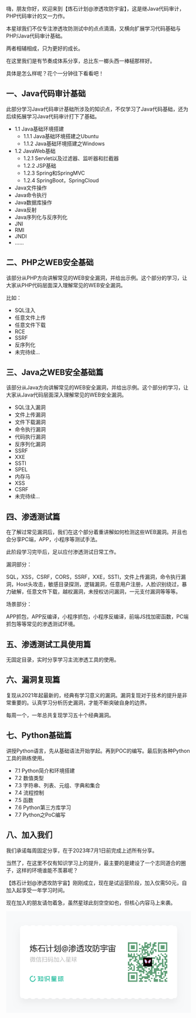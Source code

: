 嗨，朋友你好，欢迎来到【炼石计划@渗透攻防宇宙】，这是继Java代码审计，PHP代码审计的又一力作。

本星球我们不仅专注渗透攻防测试中的点点滴滴，又横向扩展学习代码基础与PHP/Java代码审计基础。

两者相辅相成，只为更好的成长。



在这里我们是有节奏成体系分享，总比东一榔头西一棒槌那样好。

具体是怎么样呢？花个一分钟往下看看吧！



## 一、Java代码审计基础

此部分学习Java代码审计基础所涉及的知识点，不仅学习了Java代码基础，还为后续拓展学习Java代码审计打下了基础。

- 1.1 Java基础环境搭建
  - 1.1.1 Java基础环境搭建之Ubuntu
  - 1.1.2 Java基础环境搭建之Windows
- 1.2 JavaWeb基础
  - 1.2.1 Servlet以及过滤器、监听器和拦截器
  - 1.2.2 JSP基础
  - 1.2.3 Spring和SpringMVC
  - 1.2.4 SpringBoot，SpringCloud
- Java文件操作
- Java命令执行
- Java数据库操作
- Java反射
- Java序列化与反序列化
- JNI
- RMI
- JNDI
- ......





## 二、PHP之WEB安全基础

该部分从PHP方向讲解常见的WEB安全漏洞，并给出示例。这个部分的学习，让大家从PHP代码层面深入理解常见的WEB安全漏洞。

比如：

- SQL注入
- 任意文件上传
- 任意文件下载
- RCE
- SSRF
- 反序列化
- 未完待续...



## 三、Java之WEB安全基础篇

该部分从Java方向讲解常见的WEB安全漏洞，并给出示例。这个部分的学习，让大家从Java代码层面深入理解常见的WEB安全漏洞。

- SQL注入漏洞
- 文件上传漏洞
- 文件下载漏洞
- 命令执行漏洞
- 代码执行漏洞
- 反序列化漏洞
- SSRF
- XXE
- SSTI
- SPEL
- 内存马
- XSS
- CSRF
- 未完待续...



## 四、渗透测试篇

在了解过常见漏洞后，我们在这个部分着重讲解如何检测这些WEB漏洞。并且也会分享PC端，APP，小程序等测试手法。

此阶段学习完毕后，足以应付渗透测试日常工作。

漏洞部分：

SQL，XSS，CSRF，CORS，SSRF，XXE，SSTI，文件上传漏洞，命令执行漏洞，Host头攻击，敏感目录探测，逻辑漏洞，任意用户注册，人脸识别绕过，暴力破解，任意文件下载，越权漏洞，未授权访问漏洞，一元支付漏洞等等等。

场景部分：

APP抓包，APP反编译，小程序抓包，小程序反编译，前端JS找加密函数，PC端抓包等等常见的渗透测试环境。



## 五、渗透测试工具使用篇

无固定目录，实时分享学习主流渗透工具的使用。



## 六、漏洞复现篇

复现从2021年起最新的，经典有学习意义的漏洞。漏洞复现对于技术的提升是非常重要的。认真学习分析历史漏洞，才能不断突破自身的边界。

每周一个，一年总共复现学习五十个经典漏洞。



## 七、Python基础篇

讲授Python语言，先从基础语法开始学起。再到POC的编写。最后到各种Python工具的熟练使用。

- 7.1 Python简介和环境搭建
- 7.2 数值类型
- 7.3 字符串、列表、元组、字典和集合
- 7.4 流程控制
- 7.5 函数
- 7.6 Python第三方库学习
- 7.7 Python之PoC编写



## 八、加入我们

我们承诺每周固定分享，在于2023年7月1日前完成上述所有分享。

当然了，在这里不仅有知识学习上的提升，最主要的是建设了一个志同道合的圈子，这样的环境谁能不羡慕呢？



【炼石计划@渗透攻防宇宙】刚刚成立，现在是试运营阶段，加入仅需50元，自加入起享受一年学习时间。

现在加入的朋友请勿着急，虽然星球此刻空空如也，但核心内容马上来袭。



![第一次发文推广二维码](第一次发文推广二维码.png)
